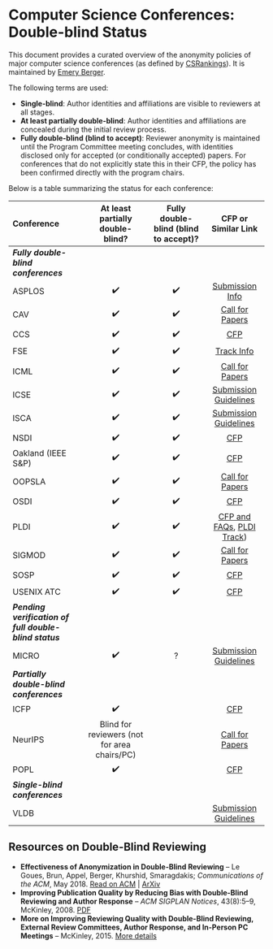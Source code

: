 # Computer Science Conferences: Double-blind Status

This document provides a curated overview of the anonymity policies of major computer science conferences (as defined by [CSRankings](http://csrankings.org)). It is maintained by [Emery Berger](https://emeryberger.com).

The following terms are used:

- **Single-blind**: Author identities and affiliations are visible to reviewers at all stages.
- **At least partially double-blind**: Author identities and affiliations are concealed during the initial review process.
- **Fully double-blind (blind to accept)**: Reviewer anonymity is maintained until the Program Committee meeting concludes, with identities disclosed only for accepted (or conditionally accepted) papers. For conferences that do not explicitly state this in their CFP, the policy has been confirmed directly with the program chairs.

Below is a table summarizing the status for each conference:

| Conference                | At least partially double-blind? | Fully double-blind (blind to accept)? | CFP or Similar Link |
| :------------------------ | :------------------------------: | :-----------------------------------: | :-----------------: |
| **_Fully double-blind conferences_** |  |  |  |
| ASPLOS                    | :heavy_check_mark:               | :heavy_check_mark:                    | [Submission Info](https://asplos-conference.org/submissions/) |
| CAV                       | :heavy_check_mark:               | :heavy_check_mark:                    | [Call for Papers](http://i-cav.org/2020/call-for-papers/) |
| CCS                       | :heavy_check_mark:               | :heavy_check_mark:                    | [CFP](https://www.sigsac.org/ccs/CCS2020/call-for-papers.html) |
| FSE                       | :heavy_check_mark:               | :heavy_check_mark:                    | [Track Info](https://2020.esec-fse.org/track/fse-2020-papers) |
| ICML                      | :heavy_check_mark:               | :heavy_check_mark:                    | [Call for Papers](https://icml.cc/Conferences/2020/CallForPapers) |
| ICSE                      | :heavy_check_mark:               | :heavy_check_mark:                    | [Submission Guidelines](https://conf.researchr.org/track/icse-2020/icse-2020-papers#Submitting-to-ICSE-Q-A) |
| ISCA                      | :heavy_check_mark:               | :heavy_check_mark:                    | [Submission Guidelines](https://www.iscaconf.org/isca2020/submit/guidelines.html) |
| NSDI                      | :heavy_check_mark:               | :heavy_check_mark:                    | [CFP](https://www.usenix.org/conference/nsdi20/call-for-papers) |
| Oakland (IEEE S&P)        | :heavy_check_mark:               | :heavy_check_mark:                    | [CFP](https://www.ieee-security.org/TC/SP2020/cfpapers.html) |
| OOPSLA                    | :heavy_check_mark:               | :heavy_check_mark:                    | [Call for Papers](https://2020.splashcon.org/track/splash-2020-oopsla#Call-for-Papers) |
| OSDI                      | :heavy_check_mark:               | :heavy_check_mark:                    | [CFP](https://www.usenix.org/conference/osdi20/call-for-papers) |
| PLDI                      | :heavy_check_mark:               | :heavy_check_mark:                    | [CFP and FAQs](http://www.sigplan.org/sites/default/files/PracticesofPLDI.pdf), [PLDI Track](https://pldi20.sigplan.org/track/pldi-2020-papers#FAQ-on-Double-Blind-Reviewing)) |
| SIGMOD                    | :heavy_check_mark:               | :heavy_check_mark:                    | [Call for Papers](https://sigmod2020.org/calls_papers_sigmod_research.shtml) |
| SOSP                      | :heavy_check_mark:               | :heavy_check_mark:                    | [CFP](https://sosp19.rcs.uwaterloo.ca/cfp.html) |
| USENIX ATC                | :heavy_check_mark:               | :heavy_check_mark:                    | [CFP](https://www.usenix.org/conference/atc20/call-for-papers) |
| **_Pending verification of full double-blind status_** |  |  |  |
| MICRO                     | :heavy_check_mark:               | ?                                     | [Submission Guidelines](https://www.microarch.org/micro52/submit/guidelines.html) |
| **_Partially double-blind conferences_** |  |  |  |
| ICFP                      | :heavy_check_mark:               |                                       | [CFP](https://conf.researchr.org/track/icfp-2020/icfp-2020-papers#Call-for-Papers) |
| NeurIPS                   | Blind for reviewers (not for area chairs/PC) |  | [Call for Papers](https://nips.cc/Conferences/2019/CallForPapers) |
| POPL                      | :heavy_check_mark:               |                                       | [CFP](https://popl20.sigplan.org/track/POPL-2020-Research-Papers#POPL-2020-Call-for-Papers) |
| **_Single-blind conferences_** |  |  |  |
| VLDB                      |                                  |                                       | [Submission Guidelines](https://vldb2020.org/submission-guidelines.html) |

## Resources on Double-Blind Reviewing

- **Effectiveness of Anonymization in Double-Blind Reviewing** – Le Goues, Brun, Appel, Berger, Khurshid, Smaragdakis; *Communications of the ACM*, May 2018. [Read on ACM](https://dl.acm.org/doi/10.1145/3208157) | [ArXiv](https://arxiv.org/abs/1709.01609)
- **Improving Publication Quality by Reducing Bias with Double-Blind Reviewing and Author Response** – *ACM SIGPLAN Notices*, 43(8):5–9, McKinley, 2008. [PDF](http://www.cs.utexas.edu/users/mckinley/papers/blind-2008.pdf)
- **More on Improving Reviewing Quality with Double-Blind Reviewing, External Review Committees, Author Response, and In-Person PC Meetings** – McKinley, 2015. [More details](http://www.cs.utexas.edu/users/mckinley/notes/blind.html)
